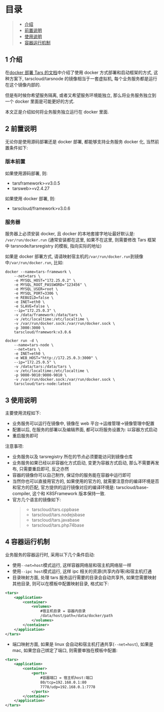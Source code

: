 # 目录

> - [介绍](#chapter-1)
> - [前置说明](#chapter-2)
> - [使用说明](#chapter-3)
> - [容器运行机制](#chapter-4)

## 1 <span id="chapter-1"></span>介绍

在[docker 部署 Tars 的文档](./docker.md)中介绍了使用 docker 方式部署和启动框架的方式, 这种方案下, tarscloud/tarsnode 的镜像相当于一套虚拟机, 每个业务服务都是运行在这个镜像内部的.

但是有时候你希望服务隔离, 或者又希望服务环境能独立, 那么将业务服务独立到一个 docker 里面是可能更好的方式.

本文正是介绍如何将业务服务独立运行在 docker 里面.

## 2 <span id="chapter-2"></span>前置说明

无论你是使用源码部署还是 docker 部署, 都能够支持业务服务 docker 化, 当然前置条件如下:

### 版本前置

如果使用源码部署, 则:

- tarsframework>=v3.0.5
- tarsweb>=v2.4.27

如果使用 docker 部署, 则:

- tarscloud/framework>v3.0.6

### 服务器

服务器上必须安装 docker, 且 docker 的本地套接字地址最好默认是: `/var/run/docker.run` (通常安装都在这里, 如果不在这里, 则需要修改 Tars 框架中 tarsnode/tarsregistry 的模板, 指向实际的地址)

如果是 docker 部署方式, 请请映射宿主机的`/var/run/docker.run`到镜像中`/var/run/docker.run`, 比如:

```
docker --name=tars-framework \
    --net=tars \
    -e MYSQL_HOST="172.25.0.2" \
    -e MYSQL_ROOT_PASSWORD="123456" \
    -e MYSQL_USER=root \
    -e MYSQL_PORT=3306 \
    -e REBUILD=false \
    -e INET=eth0 \
    -e SLAVE=false \
    --ip="172.25.0.3" \
    -v /data/framework:/data/tars \
    -v /etc/localtime:/etc/localtime \
    -v /var/run/docker.sock:/var/run/docker.sock \
    -p 3000:3000 \
    tarscloud/framework:v3.0.6

docker run -d \
    --name=tars-node \
    --net=tars \
    -e INET=eth0 \
    -e WEB_HOST="http://172.25.0.3:3000" \
    --ip="172.25.0.5" \
    -v /data/tars:/data/tars \
    -v /etc/localtime:/etc/localtime \
    -p 9000-9010:9000-9010 \
    -v /var/run/docker.sock:/var/run/docker.sock \
    tarscloud/tars-node:latest
```

## 3 <span id="chapter-3"></span>使用说明

主要使用流程如下:

- 业务服务可以运行在镜像中, 镜像在 web 平台->运维管理->镜像管理中配置
- 配置以后, 在服务的部署以及编辑界面, 都可以将服务设置为: 以容器方式启动
- 重启服务即可

注意事项:

- 业务服务以及 tarsregistry 所在的节点必须要能访问到镜像仓库
- 业务服务如果已经以非容器化方式启动, 变更为容器方式启动, 那么不需要再发布, 只需要重启即可, 反之亦然
- 容器的镜像你可以自己制作, 保证你的服务能在容器中运行即可
- 当然你也可以直接用官方的, 如果使用的官方的, 就需要注意你的编译环境是否和官方的匹配, 官方提供的运行镜像对应的编译环境是: tarscloud/base-compiler, 这个和 K8SFramework 版本保持一致.
- 官方几个语言的镜像如下:
  > - tarscloud/tars.cppbase
  > - tarscloud/tars.nodejsbase
  > - tarscloud/tars.javabase
  > - tarscloud/tars.php74base

## 4 <span id="chapter-4"></span>容器运行机制

业务服务的容器运行时, 采用以下几个条件启动:

- 使用`--net=host`模式运行, 这样容器网络层和宿主机网络层一样
- 使用`--ipc host`模式运行, 这样 ipc 相关的资源(共享内存等)和宿主机打通
- 目录映射方面, 处理 tars 服务运行需要的目录会自动共享外, 如果您需要映射其他目录, 则可以在模板中配置映射目录, 格式如下:

```xml
<tars>
    <application>
        <container>
            <volumes>
                #宿主机目录 = 容器内目录
                /data/host/path=/data/docker/path
            </volumes>
        </container>
    </application>
</tars>
```

- 端口映射方面, 如果是 linux 会自动和宿主机打通共享(`--net=host`), 如果是 mac, 如果您自己绑定了端口, 则需要单独在模板中配置:

```xml
<tars>
    <application>
        <container>
            <ports>
                #容器端口 = 宿主机host:端口
                80/tcp=192.168.0.1:80
                7778/udp=192.168.0.1:7778
            </ports>
        </container>
    </application>
</tars>
```
